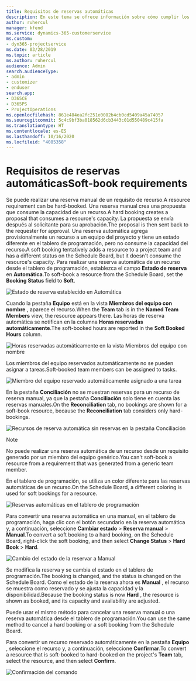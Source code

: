 ```yaml
---
title: Requisitos de reservas automáticas
description: En este tema se ofrece información sobre cómo cumplir los requisitos de reservas automáticas.
author: ruhercul
manager: kfend
ms.service: dynamics-365-customerservice
ms.custom:
- dyn365-projectservice
ms.date: 03/28/2019
ms.topic: article
ms.author: ruhercul
audience: Admin
search.audienceType:
- admin
- customizer
- enduser
search.app:
- D365CE
- D365PS
- ProjectOperations
ms.openlocfilehash: 861e484ea2fc251e0082b4cb0cd5409a45a74057
ms.sourcegitcommit: 5c4c9bf3ba018562d6cb3443c01d550489c415fa
ms.translationtype: HT
ms.contentlocale: es-ES
ms.lasthandoff: 10/16/2020
ms.locfileid: "4085358"
---
```

# <a name="soft-book-requirements"></a><span data-ttu-id="67b5c-103">Requisitos de reservas automáticas</span><span class="sxs-lookup"><span data-stu-id="67b5c-103">Soft-book requirements</span></span>

<span data-ttu-id="67b5c-104">Se puede realizar una reserva manual de un requisito de recurso.</span><span class="sxs-lookup"><span data-stu-id="67b5c-104">A resource requirement can be hard-booked.</span></span> <span data-ttu-id="67b5c-105">Una reserva manual crea una propuesta que consume la capacidad de un recurso.</span><span class="sxs-lookup"><span data-stu-id="67b5c-105">A hard booking creates a proposal that consumes a resource's capacity.</span></span> <span data-ttu-id="67b5c-106">La propuesta se envía después al solicitante para su aprobación.</span><span class="sxs-lookup"><span data-stu-id="67b5c-106">The proposal is then sent back to the requester for approval.</span></span> <span data-ttu-id="67b5c-107">Una reserva automática agrega provisionalmente un recurso a un equipo del proyecto y tiene un estado diferente en el tablero de programación, pero no consume la capacidad del recurso.</span><span class="sxs-lookup"><span data-stu-id="67b5c-107">A soft booking tentatively adds a resource to a project team and has a different status on the Schedule Board, but it doesn't consume the resource's capacity.</span></span> <span data-ttu-id="67b5c-108">Para realizar una reserva automática de un recurso desde el tablero de programación, establezca el campo **Estado de reserva** en **Automática**.</span><span class="sxs-lookup"><span data-stu-id="67b5c-108">To soft-book a resource from the Schedule Board, set the **Booking Status** field to **Soft**.</span></span>

![Estado de reserva establecido en Automática](media/Resource-Management-image77.png)

<span data-ttu-id="67b5c-110">Cuando la pestaña **Equipo** está en la vista **Miembros del equipo con nombre** , aparece el recurso.</span><span class="sxs-lookup"><span data-stu-id="67b5c-110">When the **Team** tab is in the **Named Team Members** view, the resource appears there.</span></span> <span data-ttu-id="67b5c-111">Las horas de reserva automática se notifican en la columna **Horas reservadas automáticamente**.</span><span class="sxs-lookup"><span data-stu-id="67b5c-111">The soft-booked hours are reported in the **Soft Booked Hours** column.</span></span>

![Horas reservadas automáticamente en la vista Miembros del equipo con nombre](media/Resource-Management-image78.png)

<span data-ttu-id="67b5c-113">Los miembros del equipo reservados automáticamente no se pueden asignar a tareas.</span><span class="sxs-lookup"><span data-stu-id="67b5c-113">Soft-booked team members can be assigned to tasks.</span></span>

![Miembro del equipo reservado automáticamente asignado a una tarea](media/Resource-Management-image79.png)

<span data-ttu-id="67b5c-115">En la pestaña **Conciliación** no se muestran reservas para un recurso de reserva manual, ya que la pestaña **Conciliación** solo tiene en cuenta las reservas manuales.</span><span class="sxs-lookup"><span data-stu-id="67b5c-115">On the **Reconciliation** tab, no bookings are shown for a soft-book resource, because the **Reconciliation** tab considers only hard-bookings.</span></span>

![Recursos de reserva automática sin reservas en la pestaña Conciliación](media/Resource-Management-image80.png)

> [!NOTE]
> <span data-ttu-id="67b5c-117">No puede realizar una reserva automática de un recurso desde un requisito generado por un miembro del equipo genérico.</span><span class="sxs-lookup"><span data-stu-id="67b5c-117">You can't soft-book a resource from a requirement that was generated from a generic team member.</span></span>

<span data-ttu-id="67b5c-118">En el tablero de programación, se utiliza un color diferente para las reservas automáticas de un recurso.</span><span class="sxs-lookup"><span data-stu-id="67b5c-118">On the Schedule Board, a different coloring is used for soft bookings for a resource.</span></span>

![Reservas automáticas en el tablero de programación](media/Resource-Management-image81.png)

<span data-ttu-id="67b5c-120">Para convertir una reserva automática en una manual, en el tablero de programación, haga clic con el botón secundario en la reserva automática y, a continuación, seleccione **Cambiar estado** \> **Reserva manual** \> **Manual**.</span><span class="sxs-lookup"><span data-stu-id="67b5c-120">To convert a soft booking to a hard booking, on the Schedule Board, right-click the soft booking, and then select **Change Status** \> **Hard Book** \> **Hard**.</span></span>

![Cambio del estado de la reservar a Manual](media/Resource-Management-image82.png)

<span data-ttu-id="67b5c-122">Se modifica la reserva y se cambia el estado en el tablero de programación.</span><span class="sxs-lookup"><span data-stu-id="67b5c-122">The booking is changed, and the status is changed on the Schedule Board.</span></span> <span data-ttu-id="67b5c-123">Como el estado de la reserva ahora es **Manual** , el recurso se muestra como reservado y se ajusta la capacidad y la disponibilidad.</span><span class="sxs-lookup"><span data-stu-id="67b5c-123">Because the booking status is now **Hard** , the resource is shown as booked, and its capacity and availability are adjusted.</span></span>

<span data-ttu-id="67b5c-124">Puede usar el mismo método para cancelar una reserva manual o una reserva automática desde el tablero de programación.</span><span class="sxs-lookup"><span data-stu-id="67b5c-124">You can use the same method to cancel a hard booking or a soft booking from the Schedule Board.</span></span>

<span data-ttu-id="67b5c-125">Para convertir un recurso reservado automáticamente en la pestaña **Equipo** , seleccione el recurso y, a continuación, seleccione **Confirmar**.</span><span class="sxs-lookup"><span data-stu-id="67b5c-125">To convert a resource that is soft-booked to hard-booked on the project's **Team** tab, select the resource, and then select **Confirm**.</span></span>

![Confirmación del comando](media/Resource-Management-image83.png)
